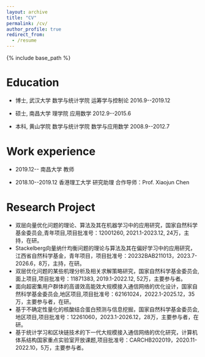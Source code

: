 ```yaml
---
layout: archive
title: "CV"
permalink: /cv/
author_profile: true
redirect_from:
  - /resume
---
```


{% include base_path %}

Education
======
* 博士, 武汉大学  数学与统计学院   运筹学与控制论      2016.9--2019.12
  
* 硕士, 南昌大学  理学院          应用数学            2012.9--2015.6
  
* 本科, 黄山学院  数学与统计学院   数学与应用数学      2008.9--2012.7

Work experience
======
* 2019.12--         南昌大学       教师   

* 2018.10--2019.12  香港理工大学   研究助理   合作导师：Prof. Xiaojun Chen

Research Project
======
* 双层向量优化问题的理论、算法及其在机器学习中的应用研究，国家自然科学基金委员会,青年项目,项目批准号：12001260, 2021.1-2023.12, 24万，主持，在研。
* Stackelberg向量纳什均衡问题的理论与算法及其在偏好学习中的应用研究，江西省自然科学基金，青年项目，项目批准号：20232BAB211013，2023.7-2026.6，8万，主持，在研。
* 双层优化问题的某些机理分析及相关求解策略研究，国家自然科学基金委员会,面上项目,项目批准号：11871383, 2019.1-2022.12, 52万，主要参与者。
* 面向超密集用户群体的高谱效高能效大规模接入通信网络的优化设计，国家自然科学基金委员会,地区项目,项目批准号：62161024，2022.1-2025.12，35万，主要参与者，在研。
* 基于不确定性量化的核酸结合蛋白预测与信息挖掘，国家自然科学基金委员会,地区项目,项目批准号：12261060，2023.1-2026.12，28万，主要参与者，在研。
* 基于统计学习和区块链技术的下一代大规模接入通信网络的优化研究，计算机体系结构国家重点实验室开放课题,项目批准号：CARCHB202019，2020.11-2022.10，5万，主要参与者。
